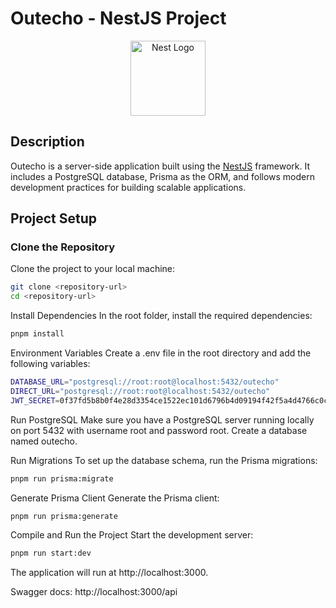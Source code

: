 # Outecho - NestJS Project

<p align="center">
  <a href="http://nestjs.com/" target="blank"><img src="https://nestjs.com/img/logo-small.svg" width="120" alt="Nest Logo" /></a>
</p>

## Description

Outecho is a server-side application built using the [NestJS](https://nestjs.com) framework. It includes a PostgreSQL database, Prisma as the ORM, and follows modern development practices for building scalable applications.

## Project Setup

### Clone the Repository

Clone the project to your local machine:

```bash
git clone <repository-url>
cd <repository-url>
```

Install Dependencies
In the root folder, install the required dependencies:

```bash
pnpm install
```

Environment Variables
Create a .env file in the root directory and add the following variables:

```bash
DATABASE_URL="postgresql://root:root@localhost:5432/outecho"
DIRECT_URL="postgresql://root:root@localhost:5432/outecho"
JWT_SECRET=0f37fd5b8b0f4e28d3354ce1522ec101d6796b4d09194f42f5a4d4766c0c457267d1ebb17eb8e203a5a50a453b39dfc26e09cf376501988ae476b09ae8a33d81

```

Run PostgreSQL
Make sure you have a PostgreSQL server running locally on port 5432 with username root and password root. Create a database named outecho.

Run Migrations
To set up the database schema, run the Prisma migrations:

```bash
pnpm run prisma:migrate

```

Generate Prisma Client
Generate the Prisma client:

```bash
pnpm run prisma:generate

```

Compile and Run the Project
Start the development server:

```bash
pnpm run start:dev

```

The application will run at http://localhost:3000.

Swagger docs: http://localhost:3000/api
